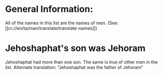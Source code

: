 # General Information:

All of the names in this list are the names of men. (See: [[rc://en/ta/man/translate/translate-names]])

# Jehoshaphat's son was Jehoram

Jehoshaphat had more than one son. The same is true of other men in the list. Alternate translation: "Jehoshaphat was the father of Jehoram"